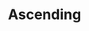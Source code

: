 ---
layout: post
title: "Ascending"
image: https://farm3.staticflickr.com/2950/15245845148_81b87e3b38_b.jpg
thumbnail:
dimensionX:
dimensionY:
dimensionZ:
materials:
price: $950
---